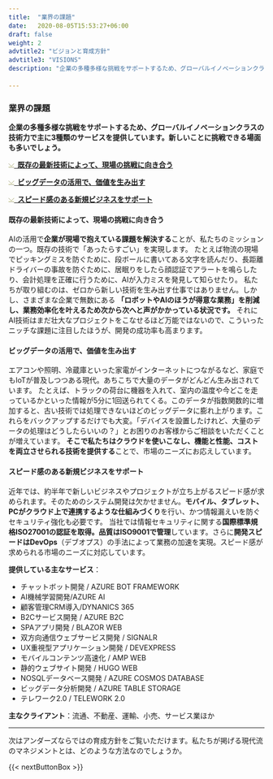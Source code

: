 ```yaml
---
title:  "業界の課題"
date:   2020-08-05T15:53:27+06:00
draft: false
weight: 2
advtitle2: "ビジョンと育成方針"
advtitle3: "VISIONS"
description: "企業の多種多様な挑戦をサポートするため、グローバルイノベーションクラスの技術力で主に3種類のサービスを提供しています。新しいことに挑戦できる場面も多いでしょう。"

---
```


### 業界の課題

**企業の多種多様な挑戦をサポートするため、グローバルイノベーションクラスの技術力で主に3種類のサービスを提供しています。新しいことに挑戦できる場面も多いでしょう。**

![Image Not available](../../ico_arw_page_anchor.webp)[**&nbsp; 既存の最新技術によって、現場の挑戦に向き合う**](#既存の最新技術によって、現場の挑戦に向き合う)

![Image Not available](../../ico_arw_page_anchor.webp)[**&nbsp; ビッグデータの活用で、価値を生み出す**](#ビッグデータの活用で、価値を生み出す)

![Image Not available](../../ico_arw_page_anchor.webp)[**&nbsp; スピード感のある新規ビジネスをサポート**](#スピード感のある新規ビジネスをサポート)

#### 既存の最新技術によって、現場の挑戦に向き合う
AIの活用で**企業が現場で抱えている課題を解決する**ことが、私たちのミッションの一つ。既存の技術で「あったらすごい」を実現します。 たとえば物流の現場でピッキングミスを防ぐために、段ボールに書いてある文字を読んだり、長距離ドライバーの事故を防ぐために、居眠りをしたら顔認証でアラートを鳴らしたり、会計処理を正確に行うために、AIが入力ミスを発見して知らせたり。
私たちが取り組むのは、ゼロから新しい技術を生み出す仕事ではありません。しかし、さまざまな企業で無数にある **「ロボットやAIのほうが得意な業務」を削減し、業務効率化を叶えるため次から次へと声がかかっている状況です。**
それにAI技術はまだ壮大なプロジェクトをこなせるほど万能ではないので、こういったニッチな課題に注目したほうが、開発の成功率も高まります。

#### ビッグデータの活用で、価値を生み出す
エアコンや照明、冷蔵庫といった家電がインターネットにつながるなど、家庭でもIoTが普及しつつある現代。あちこちで大量のデータがどんどん生み出されています。 たとえば、トラックの荷台に機器を入れて、室内の温度や今どこを走っているかといった情報が5分に1回送られてくる。このデータが指数関数的に増加すると、古い技術では処理できないほどのビッグデータに膨れ上がります。これらをバックアップするだけでも大変。「デバイスを設置したけれど、大量のデータの処理はどうしたらいいの？」とお困りのお客様からご相談をいただくことが増えています。 **そこで私たちはクラウドを使いこなし、機能と性能、コストを両立させられる技術を提供する**ことで、市場のニーズにお応えしています。

#### スピード感のある新規ビジネスをサポート
近年では、約半年で新しいビジネスやプロジェクトが立ち上がるスピード感が求められます。そのためのシステム開発は欠かせません。**モバイル、タブレット、PCがクラウド上で連携するような仕組みづくり**を行い、かつ情報漏えいを防ぐセキュリティ強化も必要です。 
当社では情報セキュリティに関する**国際標準規格ISO27001の認証を取得。品質はISO9001で管理**しています。さらに**開発スピードはDevOps**（デブオプス）の手法によって業務の加速を実現。スピード感が求められる市場のニーズに対応しています。

**提供している主なサービス**：
-	チャットボット開発 / AZURE BOT FRAMEWORK 
-	AI機械学習開発/AZURE AI 
-	顧客管理CRM導入/DYNANICS 365 
-	B2Cサービス開発 / AZURE B2C 
-	SPAアプリ開発 / BLAZOR WEB 
-	双方向通信ウェブサービス開発 / SIGNALR 
-	UX重視型アプリケーション開発 / DEVEXPRESS 
-	モバイルコンテンツ高速化 / AMP WEB 
-	静的ウェブサイト開発 / HUGO WEB 
-	NOSQLデータベース開発 / AZURE COSMOS DATABASE 
-	ビッグデータ分析開発 / AZURE TABLE STORAGE 
-	テレワーク2.0 / TELEWORK 2.0

 **主なクライアント**：流通、不動産、運輸、小売、サービス業ほか

---

次はアンダーズならではの育成方針をご覧いただけます。私たちが掲げる現代流のマネジメントとは、どのような方法なのでしょうか。

{{< nextButtonBox >}}
